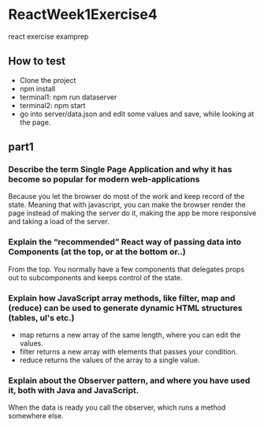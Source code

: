 # ReactWeek1Exercise4
react exercise examprep
## How to test
* Clone the project
* npm install
* terminal1: npm run dataserver
* terminal2: npm start
* go into server/data.json and edit some values and save, while looking at the page.
## part1
### Describe the term Single Page Application and why it has become so popular for modern web-applications
Because you let the browser do most of the work and keep record of the state. Meaning that with javascript, you can make the browser render the page instead of making the server do it, making the app be more responsive and taking a load of the server.
### Explain the “recommended” React way of passing data into Components (at the top, or at the bottom or..)
From the top. You normally have a few components that delegates props out to subcomponents and keeps control of the state.
### Explain how JavaScript array methods, like filter, map and (reduce) can be used to generate dynamic HTML structures (tables, ul's etc.)
* map returns a new array of the same length, where you can edit the values.
* filter returns a new array with elements that passes your condition.
* reduce returns the values of the array to a single value.
### Explain about the Observer pattern, and where you have used it, both with Java and JavaScript.
When the data is ready you call the observer, which runs a method somewhere else.
